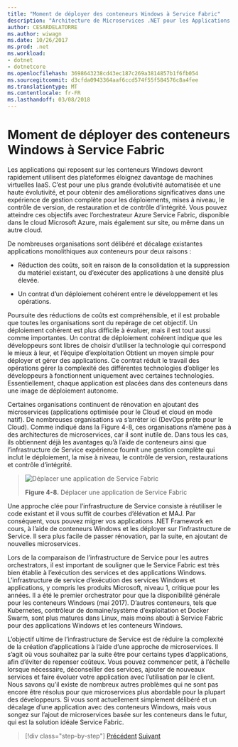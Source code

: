 ```yaml
---
title: "Moment de déployer des conteneurs Windows à Service Fabric"
description: "Architecture de Microservices .NET pour les Applications .NET en conteneur | Moment de déployer des conteneurs Windows à Service Fabric"
author: CESARDELATORRE
ms.author: wiwagn
ms.date: 10/26/2017
ms.prod: .net
ms.workload:
- dotnet
- dotnetcore
ms.openlocfilehash: 3698643238cd43ec187c269a3814857b1f6fb054
ms.sourcegitcommit: d3cfda0943364aaf6ccd574f55f584576c8a4fee
ms.translationtype: MT
ms.contentlocale: fr-FR
ms.lasthandoff: 03/08/2018
---
```

# <a name="when-to-deploy-windows-containers-to-service-fabric"></a>Moment de déployer des conteneurs Windows à Service Fabric

Les applications qui reposent sur les conteneurs Windows devront rapidement utilisent des plateformes éloignez davantage de machines virtuelles IaaS. C’est pour une plus grande évolutivité automatisée et une haute évolutivité, et pour obtenir des améliorations significatives dans une expérience de gestion complète pour les déploiements, mises à niveau, le contrôle de version, de restauration et de contrôle d’intégrité. Vous pouvez atteindre ces objectifs avec l’orchestrateur Azure Service Fabric, disponible dans le cloud Microsoft Azure, mais également sur site, ou même dans un autre cloud.

De nombreuses organisations sont délibéré et décalage existantes applications monolithiques aux conteneurs pour deux raisons :

-   Réduction des coûts, soit en raison de la consolidation et la suppression du matériel existant, ou d’exécuter des applications à une densité plus élevée.

-   Un contrat d’un déploiement cohérent entre le développement et les opérations.

Poursuite des réductions de coûts est compréhensible, et il est probable que toutes les organisations sont du repérage de cet objectif. Un déploiement cohérent est plus difficile à évaluer, mais il est tout aussi comme importantes. Un contrat de déploiement cohérent indique que les développeurs sont libres de choisir d’utiliser la technologie qui correspond le mieux à leur, et l’équipe d’exploitation Obtient un moyen simple pour déployer et gérer des applications. Ce contrat réduit le travail des opérations gérer la complexité des différentes technologies d’obliger les développeurs à fonctionnent uniquement avec certaines technologies. Essentiellement, chaque application est placées dans des conteneurs dans une image de déploiement autonome.

Certaines organisations continuent de rénovation en ajoutant des microservices (applications optimisée pour le Cloud et cloud en mode natif). De nombreuses organisations va s’arrêter ici (DevOps prête pour le Cloud). Comme indiqué dans la Figure 4-8, ces organisations n’amène pas à des architectures de microservices, car il sont inutile de. Dans tous les cas, ils obtiennent déjà les avantages qu’à l’aide de conteneurs ainsi que l’infrastructure de Service expérience fournit une gestion complète qui inclut le déploiement, la mise à niveau, le contrôle de version, restaurations et contrôle d’intégrité.

> ![Déplacer une application de Service Fabric](./media/image8.png)
>
> **Figure 4-8.** Déplacer une application de Service Fabric

Une approche clée pour l’infrastructure de Service consiste à réutiliser le code existant et il vous suffit de courbes d’élévation et MAJ. Par conséquent, vous pouvez migrer vos applications .NET Framework en cours, à l’aide de conteneurs Windows et les déployer sur l’infrastructure de Service. Il sera plus facile de passer rénovation, par la suite, en ajoutant de nouvelles microservices.

Lors de la comparaison de l’infrastructure de Service pour les autres orchestrators, il est important de souligner que le Service Fabric est très bien établie à l’exécution des services et des applications Windows. L’infrastructure de service d’exécution des services Windows et applications, y compris les produits Microsoft, niveau 1, critique pour les années. Il a été le premier orchestrator pour que la disponibilité générale pour les conteneurs Windows (mai 2017). D’autres conteneurs, tels que Kubernetes, contrôleur de domaine/système d’exploitation et Docker Swarm, sont plus matures dans Linux, mais moins abouti à Service Fabric pour des applications Windows et les conteneurs Windows.

L’objectif ultime de l’infrastructure de Service est de réduire la complexité de la création d’applications à l’aide d’une approche de microservices. Il s’agit où vous souhaitez par la suite être pour certains types d’applications, afin d’éviter de repenser coûteux. Vous pouvez commencer petit, à l’échelle lorsque nécessaire, déconseiller des services, ajouter de nouveaux services et faire évoluer votre application avec l’utilisation par le client. Nous savons qu’il existe de nombreux autres problèmes qui ne sont pas encore être résolus pour que microservices plus abordable pour la plupart des développeurs. Si vous sont actuellement simplement délibéré et un décalage d’une application avec des conteneurs Windows, mais vous songez sur l’ajout de microservices basée sur les conteneurs dans le futur, qui est la solution idéale Service Fabric.

>[!div class="step-by-step"]
[Précédent](when-to-deploy-windows-containers-to-azure-vms-iaas-cloud.md)
[Suivant](when-to-deploy-windows-containers-to-azure-container-service-kubernetes.md)

